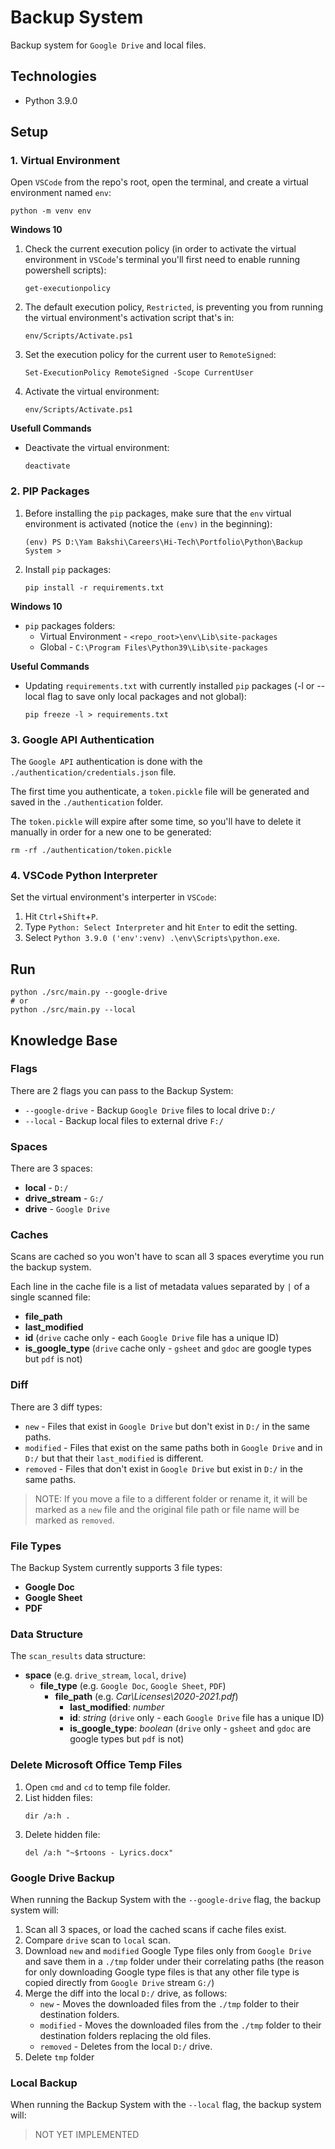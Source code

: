 # Backup System
Backup system for `Google Drive` and local files.

## Technologies
- Python 3.9.0

## Setup
### 1. Virtual Environment
Open `VSCode` from the repo's root, open the terminal, and create a virtual environment named `env`:
```
python -m venv env
```
**Windows 10**
1. Check the current execution policy (in order to activate the virtual environment in `VSCode`'s terminal you'll first need to enable running powershell scripts):
   ```
   get-executionpolicy
   ```
2. The default execution policy, `Restricted`, is preventing you from running the virtual environment's activation script that's in:
   ```
   env/Scripts/Activate.ps1
   ```
3. Set the execution policy for the current user to `RemoteSigned`:
   ```
   Set-ExecutionPolicy RemoteSigned -Scope CurrentUser
   ```
4. Activate the virtual environment:
   ```
   env/Scripts/Activate.ps1
   ```
**Usefull Commands**
- Deactivate the virtual environment:
   ```
   deactivate
   ```

### 2. PIP Packages
1. Before installing the `pip` packages, make sure that the `env` virtual environment is activated (notice the `(env)` in the beginning):
   ```
   (env) PS D:\Yam Bakshi\Careers\Hi-Tech\Portfolio\Python\Backup System >
   ```
2. Install `pip` packages:
   ```
   pip install -r requirements.txt
   ```
   
**Windows 10**
- `pip` packages folders:
   - Virtual Environment - `<repo_root>\env\Lib\site-packages`
   - Global - `C:\Program Files\Python39\Lib\site-packages`

**Useful Commands**
- Updating `requirements.txt` with currently installed `pip` packages (-l or --local flag to save only local packages and not global):
   ```
   pip freeze -l > requirements.txt
   ```


### 3. Google API Authentication
The `Google API` authentication is done with the `./authentication/credentials.json` file.

The first time you authenticate, a `token.pickle` file will be generated and saved in the `./authentication` folder.

The `token.pickle` will expire after some time, so you'll have to delete it manually in order for a new one to be generated:
```
rm -rf ./authentication/token.pickle
```

### 4. VSCode Python Interpreter
Set the virtual environment's interperter in `VSCode`:
1. Hit `Ctrl`+`Shift`+`P`.
2. Type `Python: Select Interpreter` and hit `Enter` to edit the setting.
3. Select `Python 3.9.0 ('env':venv) .\env\Scripts\python.exe`.

## Run
```
python ./src/main.py --google-drive
# or
python ./src/main.py --local
```

## Knowledge Base
### Flags
There are 2 flags you can pass to the Backup System:
- `--google-drive` - Backup `Google Drive` files to local drive `D:/`
- `--local` - Backup local files to external drive `F:/`

### Spaces
There are 3 spaces:
- **local** - `D:/`
- **drive_stream** - `G:/`
- **drive** - `Google Drive`

### Caches
Scans are cached so you won't have to scan all 3 spaces everytime you run the backup system.

Each line in the cache file is a list of metadata values separated by `|` of a single scanned file:
- **file_path**
- **last_modified**
- **id** (`drive` cache only - each `Google Drive` file has a unique ID)
- **is_google_type** (`drive` cache only - `gsheet` and `gdoc` are google types but `pdf` is not)

### Diff
There are 3 diff types:
- `new` - Files that exist in `Google Drive` but don't exist in `D:/` in the same paths.
- `modified` - Files that exist on the same paths both in `Google Drive` and in `D:/` but that their `last_modified` is different.
- `removed` - Files that don't exist in `Google Drive` but exist in `D:/` in the same paths.

> NOTE: If you move a file to a different folder or rename it, it will be marked as a `new` file and the original file path or file name will be marked as `removed`.

### File Types
The Backup System currently supports 3 file types:
- **Google Doc**
- **Google Sheet**
- **PDF**

### Data Structure
The `scan_results` data structure:
- **space** (e.g. `drive_stream`, `local`, `drive`)
   - **file_type** (e.g. `Google Doc`, `Google Sheet`, `PDF`)
      - **file_path** (e.g. _Car\Licenses\2020-2021.pdf_)
         - **last_modified**: _number_
         - **id**: _string_ (`drive` only - each `Google Drive` file has a unique ID)
         - **is_google_type**: _boolean_ (`drive` only - `gsheet` and `gdoc` are google types but `pdf` is not)

### Delete Microsoft Office Temp Files
1. Open `cmd` and `cd` to temp file folder.
2. List hidden files:
   ```
   dir /a:h .
   ```
3. Delete hidden file:
   ```
   del /a:h "~$rtoons - Lyrics.docx"
   ```

### Google Drive Backup
When running the Backup System with the `--google-drive` flag, the backup system will:
1. Scan all 3 spaces, or load the cached scans if cache files exist.
2. Compare `drive` scan to `local` scan.
3. Download `new` and `modified` Google Type files only from `Google Drive` and save them in a `./tmp` folder under their correlating paths (the reason for only downloading Google type files is that any other file type is copied directly from `Google Drive` stream `G:/`)
4. Merge the diff into the local `D:/` drive, as follows:
   - `new` - Moves the downloaded files from the `./tmp` folder to their destination folders.
   - `modified` - Moves the downloaded files from the `./tmp` folder to their destination folders replacing the old files.
   - `removed` - Deletes from the local `D:/` drive.
5. Delete `tmp` folder

### Local Backup
When running the Backup System with the `--local` flag, the backup system will:
> NOT YET IMPLEMENTED
